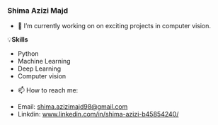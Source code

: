 ### Shima Azizi Majd

- 🔭 I’m currently working on on exciting projects in computer vision.

 💡**Skills**
 
 * Python
 * Machine Learning 
 * Deep Learning 
 * Computer vision

- 📫 How to reach me:
* Email: shima.azizimajd98@gmail.com
* Linkdin: www.linkedin.com/in/shima-azizi-b45854240/



